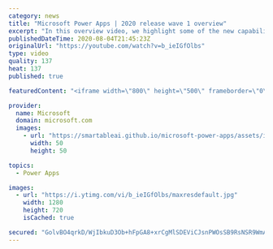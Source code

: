 ```yaml
---
category: news
title: "Microsoft Power Apps | 2020 release wave 1 overview"
excerpt: "In this overview video, we highlight some of the new capabilities included in the latest update to Microsoft Power Apps.      Here are the capabilities covered:     UI enhancements       • Save is always visible       • Chart formatting  Grid user experience enhancements       • Conditional search  "
publishedDateTime: 2020-08-04T21:45:23Z
originalUrl: "https://youtube.com/watch?v=b_ieIGfOlbs"
type: video
quality: 137
heat: 137
published: true

featuredContent: "<iframe width=\"800\" height=\"500\" frameborder=\"0\" src=\"https://www.youtube.com/embed/b_ieIGfOlbs\" allow=\"accelerometer; autoplay; encrypted-media; gyroscope; picture-in-picture\" allowfullscreen></iframe>"

provider:
  name: Microsoft
  domain: microsoft.com
  images:
    - url: "https://smartableai.github.io/microsoft-power-apps/assets/images/organizations/microsoft.com-50x50.jpg"
      width: 50
      height: 50

topics:
  - Power Apps

images:
  - url: "https://i.ytimg.com/vi/b_ieIGfOlbs/maxresdefault.jpg"
    width: 1280
    height: 720
    isCached: true

secured: "GolvBO4qrkD/WjIbkuD3Ob+hFpGA8+xrCgMlSDEViCJsnPWOsSB9RsNSR9WmAQqxl4fXqS1VP8WuVwwuPCv5DZTrvOoS0Eg4hNkSWIL8oDxPLkBJpal3doKL7H2Fj+dFDCB9OZN78afCWpzCt0Go4tiLZnUOiRvwUT0cgfTkDt7DlNpxHuJcyyRTnF+ywCIlCl/65Yt1QELjB7Af/P7t3HS0G9H/tDDkmeUsBTiHw9n3En3cq+ehp05DjpdxD3jGV4K6E0BONaiFM1ootL0CVcAREOO5j7tjrz31cqmWpzsPVMznjk3uVxpnlM8Ati/RqxFPHjZ1aegtIxQQPmFJZmE9eVyZYspo7eEayoW6aZYlFBX/5SIeGa5oWFZF6vNHeIcWpBSPcVCAomNk4Nl7frANOUbja8F8wMlttLDdCc5WglCsthPPbQ2ViTH5K1EZ;ruxXEDFTVDNd2xvEBQpW6g=="
---
```


